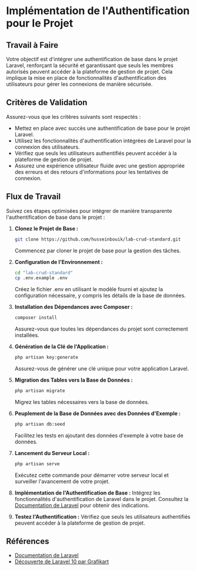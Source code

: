 # Implémentation de l'Authentification pour le Projet

## Travail à Faire
Votre objectif est d'intégrer une authentification de base dans le projet Laravel, renforçant la sécurité et garantissant que seuls les membres autorisés peuvent accéder à la plateforme de gestion de projet. Cela implique la mise en place de fonctionnalités d'authentification des utilisateurs pour gérer les connexions de manière sécurisée.

## Critères de Validation
Assurez-vous que les critères suivants sont respectés :

- Mettez en place avec succès une authentification de base pour le projet Laravel.
- Utilisez les fonctionnalités d'authentification intégrées de Laravel pour la connexion des utilisateurs.
- Vérifiez que seuls les utilisateurs authentifiés peuvent accéder à la plateforme de gestion de projet.
- Assurez une expérience utilisateur fluide avec une gestion appropriée des erreurs et des retours d'informations pour les tentatives de connexion.

## Flux de Travail

Suivez ces étapes optimisées pour intégrer de manière transparente l'authentification de base dans le projet :

1. **Clonez le Projet de Base :**
   ```bash
   git clone https://github.com/husseinbouik/lab-crud-standard.git
   ```
   Commencez par cloner le projet de base pour la gestion des tâches.

2. **Configuration de l'Environnement :**
   ```bash
   cd "lab-crud-standard"
   cp .env.example .env
   ```
   Créez le fichier .env en utilisant le modèle fourni et ajoutez la configuration nécessaire, y compris les détails de la base de données.

3. **Installation des Dépendances avec Composer :**
   ```bash
   composer install
   ```
   Assurez-vous que toutes les dépendances du projet sont correctement installées.

4. **Génération de la Clé de l'Application :**
   ```bash
   php artisan key:generate
   ```
   Assurez-vous de générer une clé unique pour votre application Laravel.

5. **Migration des Tables vers la Base de Données :**
   ```bash
   php artisan migrate
   ```
   Migrez les tables nécessaires vers la base de données.

6. **Peuplement de la Base de Données avec des Données d'Exemple :**
   ```bash
   php artisan db:seed
   ```
   Facilitez les tests en ajoutant des données d'exemple à votre base de données.

7. **Lancement du Serveur Local :**
   ```bash
   php artisan serve
   ```
   Exécutez cette commande pour démarrer votre serveur local et surveiller l'avancement de votre projet.

8. **Implémentation de l'Authentification de Base :**
   Intégrez les fonctionnalités d'authentification de Laravel dans le projet. Consultez la [Documentation de Laravel](https://laravel.com/docs/10.x) pour obtenir des indications.

9. **Testez l'Authentification :**
   Vérifiez que seuls les utilisateurs authentifiés peuvent accéder à la plateforme de gestion de projet.

## Références

- [Documentation de Laravel](https://laravel.com/docs/10.x)
- [Découverte de Laravel 10 par Grafikart](https://grafikart.fr/formations/laravel)